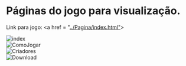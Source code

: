 # Páginas do jogo para visualização.

Link para jogo:
<a href = "[../Pagina/index.html"](https://github.com/Adriel025/Jogo.exe)></a>

![index](https://github.com/Adriel025/Pagina.html/assets/111098428/457408e1-5d33-4b7d-8069-09c2728870b9)
<br>
![ComoJogar](https://github.com/Adriel025/Pagina.html/assets/111098428/c30fdfae-5582-43f5-bd5f-b9c0da9cf046)
<br>
![Criadores](https://github.com/Adriel025/Pagina.html/assets/111098428/606a49ac-8c7c-4c24-a6d5-71fb84d9ae42)
<br>
![Download](https://github.com/Adriel025/Pagina.html/assets/111098428/105a3dfd-6a09-48c5-a3ea-cdc2c64dc0ca)
